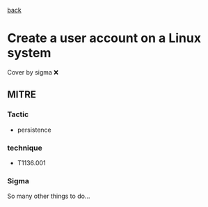 [back](../index.md)
# Create a user account on a Linux system
Cover by sigma :x: 

## MITRE
### Tactic
  - persistence

### technique
  - T1136.001

### Sigma

 So many other things to do...